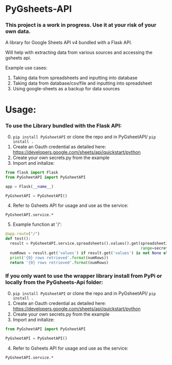 # PyGsheets-API
### This project is a work in progress. Use it at your risk of your own data.

A library for Google Sheets API v4 bundled with a Flask API.

Will help with extracting data from various sources and accessing the gsheets api. 

Example use cases: 

1. Taking data from spreadsheets and inputting into database
2. Taking data from database/csv/file and inputting into spreadsheet
3. Using google-sheets as a backup for data sources

# Usage:

### To use the Library bundled with the Flask API:

0. ```pip install PyGsheetAPI``` or clone the repo and in PyGsheetAPI/ ```pip install .```
1. Create an Oauth credential as detailed here: https://developers.google.com/sheets/api/quickstart/python
2. Create your own secrets.py from the example
3. Import and initalize:
```python
from flask import Flask
from PyGsheetAPI import PyGsheetAPI

app = Flask(__name__)

PyGsheetAPI = PyGsheetAPI()
```
4. Refer to Gsheets API for usage and use as the service:
```
PyGsheetAPI.service.*
```

5. Example function at '/':
```python
@app.route("/")
def test():
  result = PyGsheetAPI.service.spreadsheets().values().get(spreadsheetId=secrets.spreadsheet_id,
                                                           range=secrets.range_name).execute()
  numRows = result.get('values') if result.get('values') is not None else 0
  print('{0} rows retrieved'.format(numRows))
  return '{0} rows retrieved'.format(numRows)
```

### If you only want to use the wrapper library install from PyPi or locally from the PyGsheets-Api folder:

0. ```pip install PyGsheetAPI``` or clone the repo and in PyGsheetAPI/ ```pip install .```
1. Create an Oauth credential as detailed here: https://developers.google.com/sheets/api/quickstart/python
2. Create your own secrets.py from the example
3. Import and initalize:
```python
from PyGsheetAPI import PyGsheetAPI

PyGsheetAPI = PyGsheetAPI()
```
4. Refer to Gsheets API for usage and use as the service:
```
PyGsheetAPI.service.*
```

